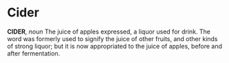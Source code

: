 # Cider

**CIDER**, _noun_ The juice of apples expressed, a liquor used for drink. The word was formerly used to signify the juice of other fruits, and other kinds of strong liquor; but it is now appropriated to the juice of apples, before and after fermentation.